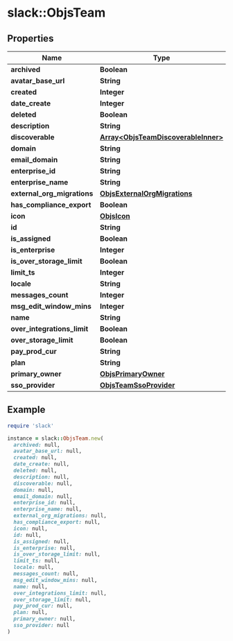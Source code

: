# slack::ObjsTeam

## Properties

| Name | Type | Description | Notes |
| ---- | ---- | ----------- | ----- |
| **archived** | **Boolean** |  | [optional] |
| **avatar_base_url** | **String** |  | [optional] |
| **created** | **Integer** |  | [optional] |
| **date_create** | **Integer** |  | [optional] |
| **deleted** | **Boolean** |  | [optional] |
| **description** | **String** |  | [optional] |
| **discoverable** | [**Array&lt;ObjsTeamDiscoverableInner&gt;**](ObjsTeamDiscoverableInner.md) |  | [optional] |
| **domain** | **String** |  |  |
| **email_domain** | **String** |  |  |
| **enterprise_id** | **String** |  | [optional] |
| **enterprise_name** | **String** |  | [optional] |
| **external_org_migrations** | [**ObjsExternalOrgMigrations**](ObjsExternalOrgMigrations.md) |  | [optional] |
| **has_compliance_export** | **Boolean** |  | [optional] |
| **icon** | [**ObjsIcon**](ObjsIcon.md) |  |  |
| **id** | **String** |  |  |
| **is_assigned** | **Boolean** |  | [optional] |
| **is_enterprise** | **Integer** |  | [optional] |
| **is_over_storage_limit** | **Boolean** |  | [optional] |
| **limit_ts** | **Integer** |  | [optional] |
| **locale** | **String** |  | [optional] |
| **messages_count** | **Integer** |  | [optional] |
| **msg_edit_window_mins** | **Integer** |  | [optional] |
| **name** | **String** |  |  |
| **over_integrations_limit** | **Boolean** |  | [optional] |
| **over_storage_limit** | **Boolean** |  | [optional] |
| **pay_prod_cur** | **String** |  | [optional] |
| **plan** | **String** |  | [optional] |
| **primary_owner** | [**ObjsPrimaryOwner**](ObjsPrimaryOwner.md) |  | [optional] |
| **sso_provider** | [**ObjsTeamSsoProvider**](ObjsTeamSsoProvider.md) |  | [optional] |

## Example

```ruby
require 'slack'

instance = slack::ObjsTeam.new(
  archived: null,
  avatar_base_url: null,
  created: null,
  date_create: null,
  deleted: null,
  description: null,
  discoverable: null,
  domain: null,
  email_domain: null,
  enterprise_id: null,
  enterprise_name: null,
  external_org_migrations: null,
  has_compliance_export: null,
  icon: null,
  id: null,
  is_assigned: null,
  is_enterprise: null,
  is_over_storage_limit: null,
  limit_ts: null,
  locale: null,
  messages_count: null,
  msg_edit_window_mins: null,
  name: null,
  over_integrations_limit: null,
  over_storage_limit: null,
  pay_prod_cur: null,
  plan: null,
  primary_owner: null,
  sso_provider: null
)
```

